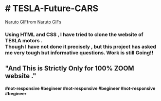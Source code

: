 <!DOCTYPE html>
<body>
 <h1># TESLA-Future-CARS</h1>
<div class="tenor-gif-embed" data-postid="15851722" data-share-method="host" data-aspect-ratio="1" data-width="100%"><a href="https://tenor.com/view/naruto-gif-15851722">Naruto GIF</a>from <a href="https://tenor.com/search/naruto-gifs">Naruto GIFs</a></div> <script type="text/javascript" async src="https://tenor.com/embed.js"></script>
<h3>Using HTML and CSS , I have tried to clone the website of TESLA motors . <br>
Though I have not done it precisely , but this project has asked me very tough but informative questions. Work is still Going!!<br></h3>
 <h2>"And This is Strictly Only for 100% ZOOM website ." <br></h2><be>
 <h4>#not-responsive #begineer #not-responsive #begineer #not-responsive #begineer</h4>
</body>
</html>
